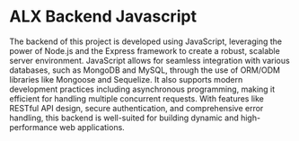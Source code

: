 # ALX Backend Javascript
The backend of this project is developed using JavaScript, leveraging the power of Node.js and the Express framework to create a robust, scalable server environment. JavaScript allows for seamless integration with various databases, such as MongoDB and MySQL, through the use of ORM/ODM libraries like Mongoose and Sequelize. It also supports modern development practices including asynchronous programming, making it efficient for handling multiple concurrent requests. With features like RESTful API design, secure authentication, and comprehensive error handling, this backend is well-suited for building dynamic and high-performance web applications.
